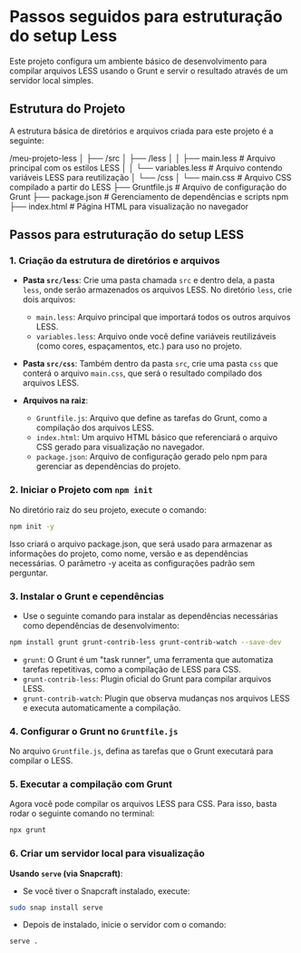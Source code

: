 # Passos seguidos para estruturação do setup Less 

Este projeto configura um ambiente básico de desenvolvimento para compilar arquivos LESS usando o Grunt e servir o resultado através de um servidor local simples.

## Estrutura do Projeto

A estrutura básica de diretórios e arquivos criada para este projeto é a seguinte:

/meu-projeto-less 
│ 
├── /src 
│   ├── /less 
│   │ ├── main.less # Arquivo principal com os estilos LESS 
│   │ └── variables.less # Arquivo contendo variáveis LESS para reutilização 
│   └── /css 
│       └── main.css # Arquivo CSS compilado a partir do LESS 
├── Gruntfile.js # Arquivo de configuração do Grunt 
├── package.json # Gerenciamento de dependências e scripts npm 
├── index.html # Página HTML para visualização no navegador 


## Passos para estruturação do setup LESS

### 1. Criação da estrutura de diretórios e arquivos

- **Pasta `src/less`**: 
  Crie uma pasta chamada `src` e dentro dela, a pasta `less`, onde serão armazenados os arquivos LESS. No diretório `less`, crie dois arquivos:
  - `main.less`: Arquivo principal que importará todos os outros arquivos LESS.
  - `variables.less`: Arquivo onde você define variáveis reutilizáveis (como cores, espaçamentos, etc.) para uso no projeto.

- **Pasta `src/css`**: 
  Também dentro da pasta `src`, crie uma pasta `css` que conterá o arquivo `main.css`, que será o resultado compilado dos arquivos LESS.

- **Arquivos na raiz**:
  - `Gruntfile.js`: Arquivo que define as tarefas do Grunt, como a compilação dos arquivos LESS.
  - `index.html`: Um arquivo HTML básico que referenciará o arquivo CSS gerado para visualização no navegador.
  - `package.json`: Arquivo de configuração gerado pelo npm para gerenciar as dependências do projeto.

### 2. Iniciar o Projeto com `npm init`

No diretório raiz do seu projeto, execute o comando:

```bash
npm init -y 
```
Isso criará o arquivo package.json, que será usado para armazenar as informações do projeto, como nome, versão e as dependências necessárias. O parâmetro -y aceita as configurações padrão sem perguntar.

### 3. Instalar o Grunt e cependências
- Use o seguinte comando para instalar as dependências necessárias como dependências de desenvolvimento:
```bash
npm install grunt grunt-contrib-less grunt-contrib-watch --save-dev
```
- `grunt`: O Grunt é um "task runner", uma ferramenta que automatiza tarefas repetitivas, como a compilação de LESS para CSS.
- `grunt-contrib-less`: Plugin oficial do Grunt para compilar arquivos LESS.
- `grunt-contrib-watch`: Plugin que observa mudanças nos arquivos LESS e executa automaticamente a compilação.

### 4. Configurar o Grunt no `Gruntfile.js`
No arquivo `Gruntfile.js`, defina as tarefas que o Grunt executará para compilar o LESS.

### 5. Executar a compilação com Grunt
Agora você pode compilar os arquivos LESS para CSS. Para isso, basta rodar o seguinte comando no terminal:
```bash
npx grunt
```
### 6. Criar um servidor local para visualização
**Usando `serve` (via Snapcraft)**:
- Se você tiver o Snapcraft instalado, execute:
```bash
sudo snap install serve
```
- Depois de instalado, inicie o servidor com o comando:
```bash
serve .
```
